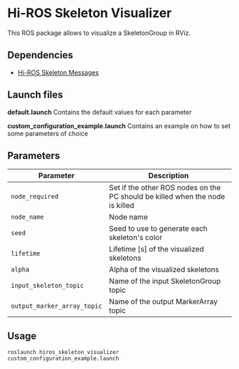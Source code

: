 # Hi-ROS Skeleton Visualizer

This ROS package allows to visualize a SkeletonGroup in RViz.


## Dependencies
* [Hi-ROS Skeleton Messages](https://github.com/hiros-unipd/skeleton_msgs)


## Launch files
**default.launch**
Contains the default values for each parameter

**custom\_configuration\_example.launch**
Contains an example on how to set some parameters of choice


## Parameters

| Parameter                   | Description                                                                   |
| --------------------------- | ----------------------------------------------------------------------------- |
| `node_required`             | Set if the other ROS nodes on the PC should be killed when the node is killed |
| `node_name`                 | Node name                                                                     |
| `seed`                      | Seed to use to generate each skeleton's color                                 |
| `lifetime`                  | Lifetime [s] of the visualized skeletons                                      |
| `alpha`                     | Alpha of the visualized skeletons                                             |
| `input_skeleton_topic`      | Name of the input SkeletonGroup topic                                         |
| `output_marker_array_topic` | Name of the output MarkerArray topic                                          |


## Usage
```
roslaunch hiros_skeleton_visualizer custom_configuration_example.launch
```
